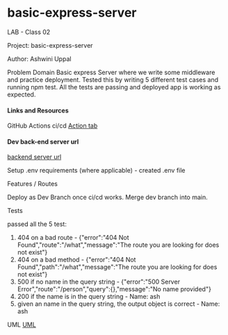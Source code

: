 
# basic-express-server

LAB - Class 02

Project: basic-express-server

Author: Ashwini Uppal

Problem Domain
Basic express Server where we write some middleware and practice deployment. Tested this by writing 5 different test cases and running npm test. All the tests are passing and deployed app is working as expected.

#### Links and Resources
GitHub Actions ci/cd
 [Action tab](https://github.com/ashuppal/basic-express-server/actions)

#### Dev back-end server url
 [backend server url](https://lab02-dev.onrender.com)


Setup
.env requirements (where applicable) - created .env file

Features / Routes

Deploy as Dev Branch once ci/cd works. Merge dev branch into main.

Tests

passed all the 5 test:
1. 404 on a bad route - {"error":"404 Not Found","route":"/what","message":"The route you are looking for does not exist"}
2. 404 on a bad method - {"error":"404 Not Found","path":"/what","message":"The route you are looking for does not exist"}
3. 500 if no name in the query string - {"error":"500 Server Error","route":"/person","query":{},"message":"No name provided"}
4. 200 if the name is in the query string - Name: ash
5. given an name in the query string, the output object is correct - Name: ash

UML
[UML](./assets/UML.png)

